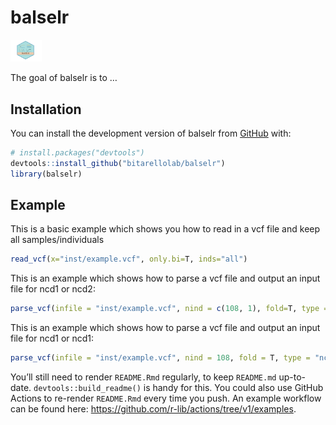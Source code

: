 
<!-- README.md is generated from README.Rmd. Please edit that file -->

# balselr

<!-- badges: start -->

<img src="images/balselr2.png" style="width:10.0%;height:10.0%" />
<!-- badges: end -->

The goal of balselr is to …

## Installation

You can install the development version of balselr from
[GitHub](https://github.com/) with:

``` r
# install.packages("devtools")
devtools::install_github("bitarellolab/balselr")
library(balselr)
```

## Example

This is a basic example which shows you how to read in a vcf file and
keep all samples/individuals

``` r
read_vcf(x="inst/example.vcf", only.bi=T, inds="all")
```

This is an example which shows how to parse a vcf file and output an
input file for ncd1 or ncd2:

``` r
parse_vcf(infile = "inst/example.vcf", nind = c(108, 1), fold=T, type = "ncd2")
```

This is an example which shows how to parse a vcf file and output an
input file for ncd1 or ncd1:

``` r
parse_vcf(infile = "inst/example.vcf", nind = 108, fold = T, type = "ncd1")
```

You’ll still need to render `README.Rmd` regularly, to keep `README.md`
up-to-date. `devtools::build_readme()` is handy for this. You could also
use GitHub Actions to re-render `README.Rmd` every time you push. An
example workflow can be found here:
<https://github.com/r-lib/actions/tree/v1/examples>.
